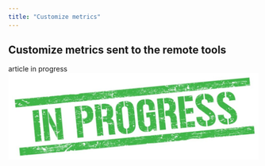 ```yaml
---
title: "Customize metrics"
---
```


## Customize metrics sent to the remote tools

article in progress
![alt text](<In progress.png>)
